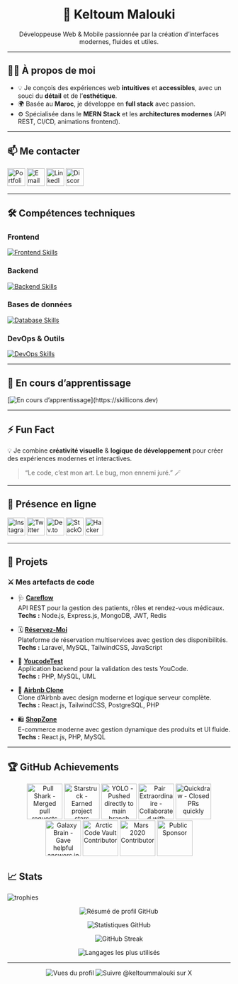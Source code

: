 <h1 align="center">👋 Keltoum Malouki</h1>

<p align="center">Développeuse Web & Mobile passionnée par la création d’interfaces modernes, fluides et utiles.</p>

---

## 🧑‍💻 À propos de moi

- 💡 Je conçois des expériences web **intuitives** et **accessibles**, avec un souci du **détail** et de l’**esthétique**.  
- 🌍 Basée au **Maroc**, je développe en **full stack** avec passion.  
- ⚙️ Spécialisée dans le **MERN Stack** et les **architectures modernes** (API REST, CI/CD, animations frontend).

---

## 📫 Me contacter

<p>
  <a href="https://portfolio-seven-orcin-36.vercel.app/" target="_blank"><img src="https://skillicons.dev/icons?i=vercel" width="40" alt="Portfolio" title="Portfolio" /></a>
  <a href="mailto:keltoummalouki@gmail.com" target="_blank"><img src="https://skillicons.dev/icons?i=gmail" width="40" alt="Email" title="Email" /></a>
  <a href="https://www.linkedin.com/in/keltoum-malouki-79a28029a/" target="_blank"><img src="https://skillicons.dev/icons?i=linkedin" width="40" alt="LinkedIn" title="LinkedIn" /></a>
  <a href="https://discord.com/users/1063428814673281047" target="_blank"><img src="https://skillicons.dev/icons?i=discord" width="40" alt="Discord" title="Discord" /></a>
</p>

---

## 🛠️ Compétences techniques

### Frontend
[![Frontend Skills](https://skillicons.dev/icons?i=html,css,js,ts,react,vite,nextjs,redux,tailwind,bootstrap)](https://skillicons.dev)

### Backend
[![Backend Skills](https://skillicons.dev/icons?i=c,nodejs,express,nestjs,php,laravel)](https://skillicons.dev)

### Bases de données
[![Database Skills](https://skillicons.dev/icons?i=mysql,postgres,mongodb,redis)](https://skillicons.dev)

### DevOps & Outils
[![DevOps Skills](https://skillicons.dev/icons?i=docker,git,github,gitlab,aws,kubernetes,linux,vscode,postman,figma,ps,notion)](https://skillicons.dev)

---

## 🌱 En cours d’apprentissage
[![ En cours d’apprentissage](https://skillicons.dev/icons?i=express,mongodb,nestjs,aws,)](https://skillicons.dev)

---

## ⚡ Fun Fact

💡 Je combine **créativité visuelle** & **logique de développement** pour créer des expériences modernes et interactives.  
> “Le code, c’est mon art. Le bug, mon ennemi juré.” 🪄

---

## 🔗 Présence en ligne

<p >
  <a href="https://instagram.com/keltoummalouki" target="_blank"><img src="https://skillicons.dev/icons?i=instagram" width="40" alt="Instagram" title="Instagram" /></a>
  <a href="https://twitter.com/keltoummalouki" target="_blank"><img src="https://skillicons.dev/icons?i=twitter" width="40" alt="Twitter" title="Twitter" /></a>
  <a href="https://dev.to/keltoummalouki" target="_blank"><img src="https://skillicons.dev/icons?i=devto" width="40" alt="Dev.to" title="Dev.to" /></a>
  <a href="https://stackoverflow.com/users/23517421" target="_blank"><img src="https://skillicons.dev/icons?i=stackoverflow" width="40" alt="StackOverflow" title="StackOverflow" /></a>
  <a href="https://www.hackerrank.com/keltoummalouki91" target="_blank"><img src="https://skillicons.dev/icons?i=hackerrank" width="40" alt="HackerRank" title="HackerRank" /></a>
</p>

---

## 📁 Projets

### ⚔️ Mes artefacts de code

- 🩺 **[Careflow](https://github.com/Keltoummalouki/careflow-ehr-backend/tree/main)**  
  API REST pour la gestion des patients, rôles et rendez-vous médicaux.  
  **Techs :** Node.js, Express.js, MongoDB, JWT, Redis

- 🗓️ **[Réservez-Moi](https://github.com/Keltoummalouki/Reservez-Moi)**  
  Plateforme de réservation multiservices avec gestion des disponibilités.  
  **Techs :** Laravel, MySQL, TailwindCSS, JavaScript

- 🧪 **[YoucodeTest](https://github.com/Keltoummalouki/Tests-Acceptation-Youcode)**  
  Application backend pour la validation des tests YouCode.  
  **Techs :** PHP, MySQL, UML

- 🏡 **[Airbnb Clone](https://github.com/Aboussebaba-Othman/Airbnb)**  
  Clone d’Airbnb avec design moderne et logique serveur complète.  
  **Techs :** React.js, TailwindCSS, PostgreSQL, PHP

- 🛍️ **[ShopZone](https://github.com/Keltoummalouki/ShopZone)**  
  E-commerce moderne avec gestion dynamique des produits et UI fluide.  
  **Techs :** React.js, PHP, MySQL

---

## 🏆 GitHub Achievements

<div align="center">

  <img src="https://github.githubassets.com/images/modules/profile/achievements/pull-shark-default.png" width="80" title="Pull Shark - Merged pull requests successfully">
  <img src="https://github.githubassets.com/images/modules/profile/achievements/starstruck-default.png" width="80" title="Starstruck - Earned project stars">
  <img src="https://github.githubassets.com/images/modules/profile/achievements/yolo-default.png" width="80" title="YOLO - Pushed directly to main branch">
  <img src="https://github.githubassets.com/images/modules/profile/achievements/pair-extraordinaire-default.png" width="80" title="Pair Extraordinaire - Collaborated with other developers">
  <img src="https://github.githubassets.com/images/modules/profile/achievements/quickdraw-default.png" width="80" title="Quickdraw - Closed PRs quickly">
  <br>
  <img src="https://github.githubassets.com/images/modules/profile/achievements/galaxy-brain-default.png" width="80" title="Galaxy Brain - Gave helpful answers in discussions">
  <img src="https://github.githubassets.com/images/modules/profile/achievements/arctic-code-vault-contributor-default.png" width="80" title="Arctic Code Vault Contributor">
  <img src="https://github.githubassets.com/images/modules/profile/achievements/mars-2020-contributor-default.png" width="80" title="Mars 2020 Contributor">
  <img src="https://github.githubassets.com/images/modules/profile/achievements/public-sponsor-default.png" width="80" title="Public Sponsor">

</div>

## 📈 Stats

<img src="https://github-profile-trophy.vercel.app/?username=labitayoub&theme=tokyonight&no-frame=true&margin-w=4&row=1" alt="trophies"/>

<!-- Carte de résumé détaillé -->
<p align="center">
  <picture>
    <source media="(prefers-color-scheme: dark)" srcset="https://github-profile-summary-cards.vercel.app/api/cards/profile-details?username=Keltoummalouki&theme=github_dark" />
    <source media="(prefers-color-scheme: light)" srcset="https://github-profile-summary-cards.vercel.app/api/cards/profile-details?username=Keltoummalouki&theme=default" />
    <img alt="Résumé de profil GitHub" src="https://github-profile-summary-cards.vercel.app/api/cards/profile-details?username=Keltoummalouki" />
  </picture>
</p>

<!-- Cartes principales -->
<p align="center">
  <picture>
    <source media="(prefers-color-scheme: dark)" srcset="https://github-readme-stats.vercel.app/api?username=Keltoummalouki&show_icons=true&count_private=true&include_all_commits=true&hide_border=true&theme=github_dark" />
    <source media="(prefers-color-scheme: light)" srcset="https://github-readme-stats.vercel.app/api?username=Keltoummalouki&show_icons=true&count_private=true&include_all_commits=true&hide_border=true&theme=default" />
    <img alt="Statistiques GitHub" src="https://github-readme-stats.vercel.app/api?username=Keltoummalouki&show_icons=true&count_private=true&include_all_commits=true&hide_border=true" />
  </picture>
</p>

<p align="center">
  <picture>
    <source media="(prefers-color-scheme: dark)" srcset="https://streak-stats.demolab.com?user=Keltoummalouki&theme=github-dark&hide_border=true" />
    <source media="(prefers-color-scheme: light)" srcset="https://streak-stats.demolab.com?user=Keltoummalouki&theme=default&hide_border=true" />
    <img alt="GitHub Streak" src="https://streak-stats.demolab.com?user=Keltoummalouki&hide_border=true" />
  </picture>
</p>

<p align="center">
  <picture>
    <source media="(prefers-color-scheme: dark)" srcset="https://github-readme-stats.vercel.app/api/top-langs/?username=Keltoummalouki&layout=compact&langs_count=8&hide_border=true&theme=github_dark" />
    <source media="(prefers-color-scheme: light)" srcset="https://github-readme-stats.vercel.app/api/top-langs/?username=Keltoummalouki&layout=compact&langs_count=8&hide_border=true&theme=default" />
    <img alt="Langages les plus utilisés" src="https://github-readme-stats.vercel.app/api/top-langs/?username=Keltoummalouki&layout=compact&langs_count=8&hide_border=true" />
  </picture>
</p>


---


<p align="center">
  <img src="https://komarev.com/ghpvc/?username=Keltoummalouki&label=Vues%20du%20profil&color=0e75b6&style=flat" alt="Vues du profil" />
  <img src="https://img.shields.io/twitter/follow/keltoummalouki?style=social" alt="Suivre @keltoummalouki sur X" />
</p>
